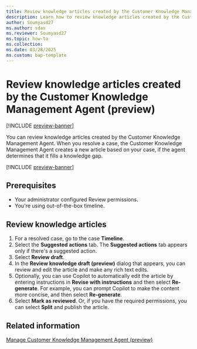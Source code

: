 ```yaml
---
title: Review knowledge articles created by the Customer Knowledge Management Agent
description: Learn how to review knowledge articles created by the Customer Knowledge Management Agent.
author: Soumyasd27
ms.author: sdas
ms.reviewer: Soumyasd27
ms.topic: how-to
ms.collection: 
ms.date: 03/28/2025
ms.custom: bap-template
---
```


# Review knowledge articles created by the Customer Knowledge Management Agent (preview)

[!INCLUDE [preview-banner](~/../shared-content/shared/preview-includes/preview-banner.md)]

You can review knowledge articles created by the Customer Knowledge Management Agent. When you resolve a case, the Customer Knowledge Management Agent creates a new article based on your case, if the agent determines that it fills a knowledge gap.

[!INCLUDE [preview-banner](../../../shared-content/shared/preview-includes/production-ready-preview-dynamics365.md)]

## Prerequisites

- Your administrator configured Review permissions.
- You're using out-of-the-box timeline.

## Review knowledge articles

1. For a resolved case, go to the case **Timeline**.
1. Select the **Suggested actions** tab.
   The **Suggested actions** tab appears only if there's a suggested action. 
1. Select **Review draft**.
1. In the **Review knowledge draft (preview)** dialog that appears, you can review and edit the article and make any rich text edits.
1. Optionally, you can use Copilot to automatically edit the article by entering instructions in **Revise with instructions** and then select **Re-generate**. For example, you can prompt Copilot to make the content more concise, and then select **Re-generate**.
1. Select **Mark as reviewed**. Or, if you have the required permissions, you can select **Split** and publish the article.

## Related information

[Manage Customer Knowledge Management Agent (preview)](../administer/admin-km-agent.md#manage-customer-knowledge-management-agent-preview)